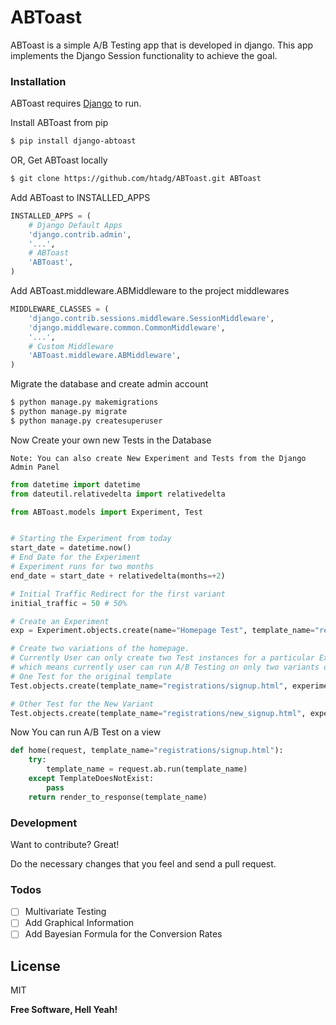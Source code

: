 # ABToast

ABToast is a simple A/B Testing app that is developed in django. This app implements the Django Session functionality to achieve the goal.

### Installation

ABToast requires [Django](https://www.djangoproject.com/download/) to run.

Install ABToast from pip
```sh
$ pip install django-abtoast
```
OR, Get ABToast locally
```sh
$ git clone https://github.com/htadg/ABToast.git ABToast
```

Add ABToast to INSTALLED_APPS
```python
INSTALLED_APPS = (
    # Django Default Apps
    'django.contrib.admin',
    '...',
    # ABToast
    'ABToast',
)
```
Add ABToast.middleware.ABMiddleware to the project middlewares
```python
MIDDLEWARE_CLASSES = (
    'django.contrib.sessions.middleware.SessionMiddleware',
    'django.middleware.common.CommonMiddleware',
    '...',
    # Custom Middleware
    'ABToast.middleware.ABMiddleware',
)
```
Migrate the database and create admin account
```sh
$ python manage.py makemigrations
$ python manage.py migrate
$ python manage.py createsuperuser
```
Now Create your own new Tests in the Database
```
Note: You can also create New Experiment and Tests from the Django Admin Panel
```
```python
from datetime import datetime
from dateutil.relativedelta import relativedelta

from ABToast.models import Experiment, Test


# Starting the Experiment from today
start_date = datetime.now()
# End Date for the Experiment
# Experiment runs for two months
end_date = start_date + relativedelta(months=+2)

# Initial Traffic Redirect for the first variant
initial_traffic = 50 # 50%

# Create an Experiment
exp = Experiment.objects.create(name="Homepage Test", template_name="registrations/signup.html", goal="registrations/success", start=start_date, end=end_date, is_active=True)

# Create two variations of the homepage.
# Currently User can only create two Test instances for a particular Experiment
# which means currently user can run A/B Testing on only two variants of a Page
# One Test for the original template
Test.objects.create(template_name="registrations/signup.html", experiment=exp)

# Other Test for the New Variant
Test.objects.create(template_name="registrations/new_signup.html", experiment=exp)
```
Now You can run A/B Test on a view
```python
def home(request, template_name="registrations/signup.html"):
    try:
        template_name = request.ab.run(template_name)
    except TemplateDoesNotExist:
        pass
    return render_to_response(template_name)
```
### Development

Want to contribute? Great!

Do the necessary changes that you feel and send a pull request.


### Todos

 - [ ] Multivariate Testing
 - [ ] Add Graphical Information
 - [ ] Add Bayesian Formula for the Conversion Rates

License
----

MIT

**Free Software, Hell Yeah!**
